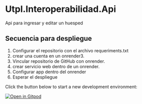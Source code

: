 # Utpl.Interoperabilidad.Api

Api para ingresar y editar un huesped

## Secuencia para despliegue
1. Configurar el repositorio con el archivo requeriments.txt
2. crear una cuenta en un onrender3. 
3. Vincular repositorio de GitHub con onrender.
4. crear servicio web dentro de un onrender.
5. Configurar app dentro del onrender
6. Esperar el despliegue


Click the button below to start a new development environment:

[![Open in Gitpod](https://gitpod.io/button/open-in-gitpod.svg)](https://gitpod.io/#https://github.com/gdlopez3/Utpl.Interoperabilidad.Api.git)
